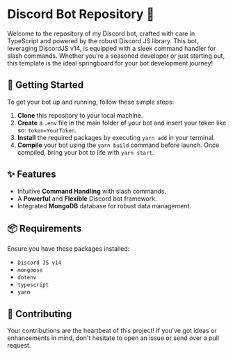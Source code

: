 # Discord Bot Repository 🤖

Welcome to the repository of my Discord bot, crafted with care in TypeScript and powered by the robust Discord JS library. This bot, leveraging DiscordJS v14, is equipped with a sleek command handler for slash commands. Whether you're a seasoned developer or just starting out, this template is the ideal springboard for your bot development journey!

## 🚀 Getting Started

To get your bot up and running, follow these simple steps:

1. **Clone** this repository to your local machine.
2. **Create** a `.env` file in the main folder of your bot and insert your token like so: `token=YourToken`.
3. **Install** the required packages by executing `yarn add` in your terminal.
4. **Compile** your bot using the `yarn build` command before launch. Once compiled, bring your bot to life with `yarn start`.

## ✨ Features

- Intuitive **Command Handling** with slash commands.
- A **Powerful** and **Flexible** Discord bot framework.
- Integrated **MongoDB** database for robust data management.

## 📦 Requirements

Ensure you have these packages installed:

- `Discord JS v14`
- `mongoose`
- `dotenv`
- `typescript`
- `yarn`

## 🤝 Contributing

Your contributions are the heartbeat of this project! If you've got ideas or enhancements in mind, don't hesitate to open an issue or send over a pull request.